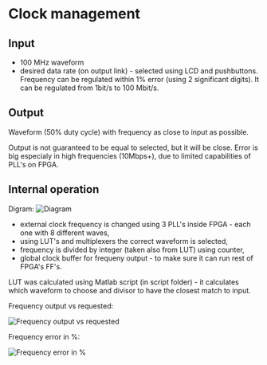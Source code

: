 # Clock management
## Input
* 100 MHz waveform
* desired data rate (on output link) - selected using LCD and pushbuttons.
Frequency can be regulated within 1% error (using 2 significant digits).
It can be regulated from 1bit/s to 100 Mbit/s.
## Output
Waveform (50% duty cycle) with frequency as close to input as possible.

Output is not guaranteed to be equal to selected, but it will be close.
Error is big especialy in high frequencies (10Mbps+), due to limited capabilities of PLL's on FPGA.

## Internal operation
Digram:
![Diagram](https://github.com/rexina/DataTransmissionErrors/blob/master/docs/img/ClockDiagram.png "Diagram")

* external clock frequency is changed using 3 PLL's inside FPGA - each one with 8 different waves,
* using LUT's and multiplexers the correct waveform is selected,
* frequency is divided by integer (taken also from LUT) using counter,
* global clock buffer for frequeny output - to make sure it can run rest of FPGA's FF's.

LUT was calculated using Matlab script (in script folder) - it calculates which waveform to choose and divisor to have the closest match to input.

Frequency output vs requested:  

![Frequency output vs requested](https://github.com/rexina/DataTransmissionErrors/blob/master/docs/img/OutFreqVsInput.png "Frequency output vs requested")

Frequency error in %:

![Frequency error in %](https://github.com/rexina/DataTransmissionErrors/blob/master/docs/img/FreqError.png "Frequency error in %")
